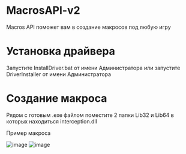 # MacrosAPI-v2

Macros API поможет вам в создание макросов под любую игру

# Установка драйвера
Запустите InstallDriver.bat от имени Администратора или запустите DriverInstaller от имени Администратора

# Создание макроса
Рядом с готовым .exe файлом поместите 2 папки Lib32 и Lib64 в которых находиться interception.dll

Пример макроса

![image](https://user-images.githubusercontent.com/35975332/144324367-e4b3d4ea-d2e5-4296-a8cd-3d4235e7d9a6.png)
![image](https://user-images.githubusercontent.com/35975332/144324387-2da6441c-dd0b-4c1b-bf67-0338bbcc8b86.png)
